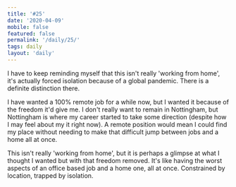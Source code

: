 ```yaml
---
title: '#25'
date: '2020-04-09'
mobile: false
featured: false
permalink: '/daily/25/'
tags: daily
layout: 'daily'
---
```


I have to keep reminding myself that this isn't really 'working from home', it's actually forced isolation because of a global pandemic. There is a definite distinction there.

I have wanted a 100% remote job for a while now, but I wanted it because of the freedom it'd give me. I don't really want to remain in Nottingham, but Nottingham is where my career started to take some direction (despite how I may feel about my it right now). A remote position would mean I could find my place without needing to make that difficult jump between jobs and a home all at once.

This isn't really 'working from home', but it is perhaps a glimpse at what I thought I wanted but with that freedom removed. It's like having the worst aspects of an office based job and a home one, all at once. Constrained by location, trapped by isolation.
